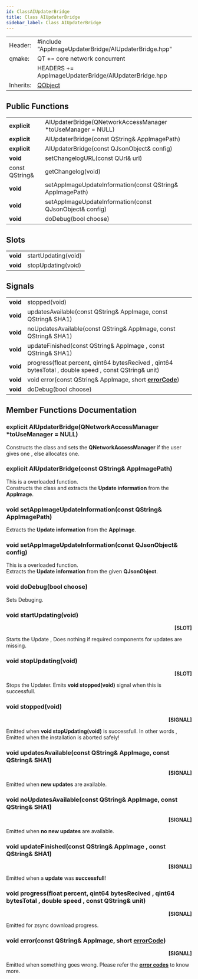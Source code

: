 ```yaml
---
id: ClassAIUpdaterBridge
title: Class AIUpdaterBridge
sidebar_label: Class AIUpdaterBridge
---
```


|	        |	    	                                           |		
|-----------|------------------------------------------------------|
|  Header:  | #include "AppImageUpdaterBridge/AIUpdaterBridge.hpp" |
|   qmake:  | QT += core network concurrent                          |
|	        | HEADERS += AppImageUpdaterBridge/AIUpdaterBridge.hpp |
|Inherits:  | [QObject](http://doc.qt.io/qt-5/qobject.html)        |


## Public Functions

|               |                                                               |
|--------------	|-------------------------------------------------------------	|
| **explicit** 	| AIUpdaterBridge(QNetworkAccessManager *toUseManager = NULL) 	|
| **explicit** 	| AIUpdaterBridge(const QString& AppImagePath) 	|
| **explicit** 	| AIUpdaterBridge(const QJsonObject& config) 	|
| **void**      | setChangelogURL(const QUrl& url)				|
| const QString&| getChangelog(void)						|
| **void** 	| setAppImageUpdateInformation(const QString& AppImagePath) 	|
| **void** 	| setAppImageUpdateInformation(const QJsonObject& config) 	|
| **void** 	| doDebug(bool choose) 	|


## Slots

|               |                     |
|---------------|---------------------|
| **void**  	| startUpdating(void) |
| **void**      | stopUpdating(void)  |

## Signals

|           |                                                                                                            |
|----------	|------------------------------------------------------------------------------------------------------------|
| **void**  | stopped(void)                                                     |
| **void** 	| updatesAvailable(const QString& AppImage, const QString& SHA1) 	|
| **void** 	| noUpdatesAvailable(const QString& AppImage, const QString& SHA1) 	|
| **void** 	| updateFinished(const QString& AppImage , const QString& SHA1) 	|
| **void** 	| progress(float percent, qint64 bytesRecived , qint64 bytesTotal , double speed , const QString& unit) 	|
| **void** 	| void error(const QString& AppImage, short **[errorCode](AppImageUpdaterBridgeErrorCodes.md)**) 	|
| **void** 	| doDebug(bool choose) 	|


## Member Functions Documentation

### explicit AIUpdaterBridge(QNetworkAccessManager *toUseManager = NULL)

Constructs the class and sets the **QNetworkAccessManager** if the user gives one , else allocates one.

### explicit AIUpdaterBridge(const QString& AppImagePath)

This is a overloaded function.   
Constructs the class and extracts the **Update information** from the **AppImage**.

### void setAppImageUpdateInformation(const QString& AppImagePath)

Extracts the **Update information** from the **AppImage**.

### void setAppImageUpdateInformation(const QJsonObject& config)

This is a overloaded function.   
Extracts the **Update information** from the given **QJsonObject**.

### void doDebug(bool choose)

Sets Debuging.

### void startUpdating(void)
<p align="right"> <b>[SLOT]</b> </p>

Starts the Update , Does nothing if required components for updates are missing.

### void stopUpdating(void)
<p align="right"> <b>[SLOT]</b> </p>

Stops the Updater. Emits **void stopped(void)** signal when this is successfull.

### void stopped(void)
<p align="right"> <b>[SIGNAL]</b> </p>

Emitted when **void stopUpdating(void)** is successfull. In other words , Emitted when the installation is aborted safely!

### void updatesAvailable(const QString& AppImage, const QString& SHA1)
<p align="right"> <b>[SIGNAL]</b> </p>

Emitted when **new updates** are available.

### void noUpdatesAvailable(const QString& AppImage, const QString& SHA1)
<p align="right"> <b>[SIGNAL]</b> </p>

Emitted when **no new updates** are available.

### void updateFinished(const QString& AppImage , const QString& SHA1)
<p align="right"> <b>[SIGNAL]</b> </p>

Emitted when a **update** was **successfull**!

### void progress(float percent, qint64 bytesRecived , qint64 bytesTotal , double speed , const QString& unit)
<p align="right"> <b>[SIGNAL]</b> </p>

Emitted for zsync download progress.

### void error(const QString& AppImage, short **[errorCode](AppImageUpdaterBridgeErrorCodes.md)**)
<p align="right"> <b>[SIGNAL]</b> </p>

Emitted when something goes wrong. Please refer the **[error codes](AppImageUpdaterBridgeErrorCodes.md)** to know more.
